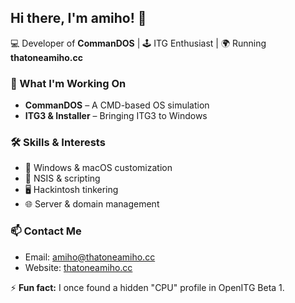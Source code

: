 ## Hi there, I'm amiho! 👋  

💻 Developer of **CommanDOS** | 🕹️ ITG Enthusiast | 🌍 Running **thatoneamiho.cc**  

### 🚀 What I'm Working On  
- **CommanDOS** – A CMD-based OS simulation  
- **ITG3 & Installer** – Bringing ITG3 to Windows  

### 🛠️ Skills & Interests  
- 💾 Windows & macOS customization  
- 📜 NSIS & scripting  
- 🖥️ Hackintosh tinkering  
- 🌐 Server & domain management  

### 📫 Contact Me  
- Email: [amiho@thatoneamiho.cc](mailto:amiho@thatoneamiho.cc)  
- Website: [thatoneamiho.cc](https://thatoneamiho.cc)  

⚡ **Fun fact:** I once found a hidden "CPU" profile in OpenITG Beta 1. 
